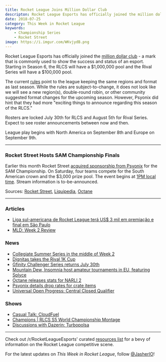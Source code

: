 ```yaml
---
title: Rocket League Joins Million Dollar Club
descripton: Rocket League Esports has officially joined the million dollar club - a mark that is commonly used to show the success and status of an esport.
date: 2018-07-25
category: This Week in Rocket League
keywords:
    - Championship Series
    - Rocket Street
image: https://i.imgur.com/WKvjydB.png
---
```


Rocket League Esports has officially joined the [million dollar club](https://www.rocketleagueesports.com/news/introducing-rlcs-season-6/) - a mark that is commonly used to show the success and status of an esport. Starting in Season 6, the RLCS will have a $1,000,000 pool and the Rival Series will have a $100,000 pool.

The current [rules](https://www.rocketleagueesports.com/rules/) point to the league keeping the same regions and format as last season. While the rules are subject-to-change, it does not look like we will see a new region(s), double-round robin, or other community suggested format changes for the upcoming season. However, Psyonix did hint that they had more "exciting things to announce regarding this season of the RLCS."

Rosters are locked July 30th for RLCS and August 5th for Rival Series. Expect to see roster announcements between now and then.

League play begins with North America on September 8th and Europe on September 9th.

---

### Rocket Street Hosts SAM Championship Finals

Earlier this month Rocket Street [acquired sponsorship from Psyonix](https://twitter.com/RocketStreet/status/1015722718107521027) for the SAM Championship. On Saturday, four teams compete for the South American crown and the \$3,000 prize pool. The event begins at [1PM local time](https://www.worldtimebuddy.com/?pl=1&lid=3448439,2643743,5128581&h=3448439). Stream information is to-be-announced.

Sources: [Rocket Street](https://www.rocketstreet.gg/), [Liquipedia](https://liquipedia.net/rocketleague/SAM_Championship/Season_1), [Octane](https://octane.gg/event/sam-championship-season-one-finals)

---

### Articles

-   [Liga sul-americana de Rocket League terá US\$ 3 mil em premiação e final em São Paulo](http://www.espn.com.br/esports/artigo/_/id/4559904/liga-sul-americana-de-rocket-league-tera-us-3-mil-em-premiacao-e-final-em-sao-paulo)
-   [MLD: Week 2 Review](https://www.mldoubles.com/single-post/2018/07/23/Season-7-Week-2-Review)

### News

-   [Collegiate Summer Series in the middle of Week 2](https://twitter.com/CollegeCarball/status/1016928985115025408)
-   [Dignitas takes the Rival 1K Cup](https://www.reddit.com/r/RocketLeagueEsports/comments/90ows3/rival_eu_1k_cup_july_21st_22nd_discussion/)
-   [Gfinity Challenger Series returns July 30th](https://twitter.com/Gfinity/status/1022091682270138369)
-   [Mountain Dew, Insomnia host amateur tournaments in EU, featuring Splyce](http://www.esports-news.co.uk/2018/07/24/mountain-dew-esports-truck-insomnia/)
-   [Octane releases stats for NARLI 2](https://www.reddit.com/r/RocketLeagueEsports/comments/91jjn5/octane_northern_arena_invitational_2_stats/)
-   [Psyonix details drop rates for crate items](https://www.rocketleague.com/news/drop-rates-in-rocket-league-crates/)
-   [Universal Open Progress: Central Closed Qualifier](https://universalopen.gg/phases/central-closed-qualifier/)

### Shows

-   [Casual Talk: CloudFuel](https://www.youtube.com/watch?v=7cVUlbzVrbw)
-   [Champions | RLCS S5 World Championship Montage](https://www.youtube.com/watch?v=WS2ny_3F-z4)
-   [Discussions with Dazerin: Turbopolsa](https://www.youtube.com/watch?v=kY9Jr-KI3KQ)

---

Check out /r/RocketLeagueEsports' curated [resources list](https://www.reddit.com/r/RocketLeagueEsports/wiki/links) for a bevy of information on the Rocket League competitive scene.

For the latest updates on _This Week in Rocket League_, follow [@JasherIO](https://twitter.com/JasherIO)!
